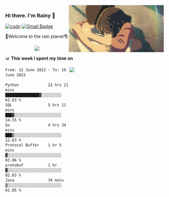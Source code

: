 <img  align='right' height="150" src="https://github.com/LikeRainDay/LikeRainDay/blob/master/pic/img_rain_1.gif?raw=true">



### Hi there. I'm Rainy :lemon:

[![csdn](https://img.shields.io/badge/-csdn-c14438?style=flat-square&logo=c&logoColor=white)](https://blog.csdn.net/qq_15807167)
[![Gmail Badge](https://img.shields.io/badge/-gmail-c14438?style=flat-square&logo=Gmail&logoColor=white&link=mailto:houshuai0816@gmail.com)](mailto:houshuai0816@gmail.com)

🚀Welcome to the rain planet🌎

<center>
<img align='center'  src="https://source.unsplash.com/random/1200x600">
</center>

📊 **This week I spent my time on**

<img align='right'   width="300" src="https://github-readme-stats.vercel.app/api?username=LikeRainDay&show_icons=true&title_color=fff&icon_color=79ff97&text_color=9f9f9f&bg_color=151515">

<!--START_SECTION:waka-->

```text
From: 12 June 2022 - To: 19 June 2022

Python             22 hrs 21 mins  ███████████████▓░░░░░░░░░   62.63 %
SQL                5 hrs 11 mins   ███▓░░░░░░░░░░░░░░░░░░░░░   14.55 %
Go                 4 hrs 34 mins   ███▒░░░░░░░░░░░░░░░░░░░░░   12.83 %
Protocol Buffer    1 hr 5 mins     ▓░░░░░░░░░░░░░░░░░░░░░░░░   03.06 %
protobuf           1 hr            ▓░░░░░░░░░░░░░░░░░░░░░░░░   02.83 %
Java               39 mins         ▒░░░░░░░░░░░░░░░░░░░░░░░░   01.85 %
```

<!--END_SECTION:waka-->
